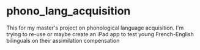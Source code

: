 # phono_lang_acquisition
This for my master's project on phonological language acquisition. I'm trying to re-use or maybe create an iPad app to test young French-English bilinguals on their assimilation compensation
